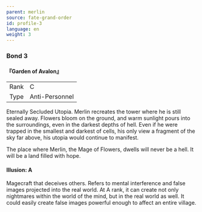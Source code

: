 ```yaml
---
parent: merlin
source: fate-grand-order
id: profile-3
language: en
weight: 3
---
```


### Bond 3

#### 『Garden of Avalon』

<table>
  <tr><td>Rank</td><td>C</td></tr>
  <tr><td>Type</td><td>Anti-Personnel</td></tr>
</table>

Eternally Secluded Utopia.
Merlin recreates the tower where he is still sealed away.
Flowers bloom on the ground, and warm sunlight pours into the surroundings, even in the darkest depths of hell.
Even if he were trapped in the smallest and darkest of cells, his only view a fragment of the sky far above, his utopia would continue to manifest.

The place where Merlin, the Mage of Flowers, dwells will never be a hell.
It will be a land filled with hope.

#### Illusion: A

Magecraft that deceives others.
Refers to mental interference and false images projected into the real world.
At A rank, it can create not only nightmares within the world of the mind, but in the real world as well. It could easily create false images powerful enough to affect an entire village.
